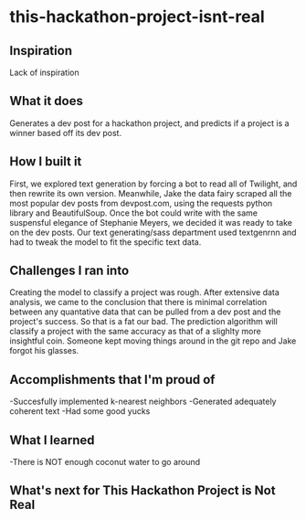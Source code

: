 # this-hackathon-project-isnt-real

## Inspiration
Lack of inspiration

## What it does
Generates a dev post for a hackathon project, and predicts if a project is a winner based off its dev post.

## How I built it
First, we explored text generation by forcing a bot to read all of Twilight, and then rewrite its own version. Meanwhile, Jake the data fairy scraped all the most popular dev posts from devpost.com, using the requests python library and BeautifulSoup. Once the bot could write with the same suspensful elegance of Stephanie Meyers, we decided it was ready to take on the dev posts. Our text generating/sass department used textgenrnn and had to tweak the model to fit the specific text data.

## Challenges I ran into
Creating the model to classify a project was rough. After extensive data analysis, we came to the conclusion that there is minimal correlation between any quantative data that can be pulled from a dev post and the project's success. So that is a fat our bad. The prediction algorithm will classify a project with the same accuracy as that of a slighlty more insightful coin. Someone kept moving things around in the git repo and Jake forgot his glasses.

## Accomplishments that I'm proud of
-Succesfully implemented k-nearest neighbors
-Generated adequately coherent text
-Had some good yucks


## What I learned
-There is NOT enough coconut water to go around

## What's next for This Hackathon Project is Not Real
